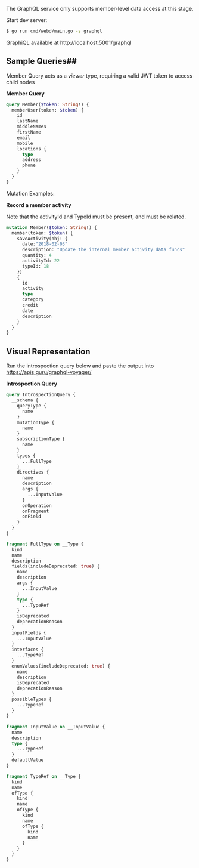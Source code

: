 The GraphQL service only supports member-level data access at this stage.

Start dev server: 
```bash
$ go run cmd/webd/main.go -s graphql
``` 

GraphiQL available at http://localhost:5001/graphql


## Sample Queries##

Member Query acts as a *viewer* type, requiring a valid JWT token to access child nodes


**Member Query**
```graphql
query Member($token: String!) {
  memberUser(token: $token) {
    id
    lastName
    middleNames
    firstName
    email
    mobile
    locations {
      type
      address
      phone
    }
  }
}
``` 

Mutation Examples:

**Record a member activity**

Note that the activityId and TypeId must be present, and must be related.

```graphql
mutation Member($token: String!) {
  member(token: $token) {
    saveActivity(obj: {
      date:"2018-02-03"
      description: "Update the internal member activity data funcs"
      quantity: 4
      activityId: 22
      typeId: 18    
    }) 
    {
      id
      activity
      type
      category
      credit
      date
      description
    }
  }
}
```


## Visual Representation

Run the introspection query below and paste the output into https://apis.guru/graphql-voyager/ 


**Introspection Query**

```graphql
query IntrospectionQuery {
  __schema {
    queryType {
      name
    }
    mutationType {
      name
    }
    subscriptionType {
      name
    }
    types {
      ...FullType
    }
    directives {
      name
      description
      args {
        ...InputValue
      }
      onOperation
      onFragment
      onField
    }
  }
}

fragment FullType on __Type {
  kind
  name
  description
  fields(includeDeprecated: true) {
    name
    description
    args {
      ...InputValue
    }
    type {
      ...TypeRef
    }
    isDeprecated
    deprecationReason
  }
  inputFields {
    ...InputValue
  }
  interfaces {
    ...TypeRef
  }
  enumValues(includeDeprecated: true) {
    name
    description
    isDeprecated
    deprecationReason
  }
  possibleTypes {
    ...TypeRef
  }
}

fragment InputValue on __InputValue {
  name
  description
  type {
    ...TypeRef
  }
  defaultValue
}

fragment TypeRef on __Type {
  kind
  name
  ofType {
    kind
    name
    ofType {
      kind
      name
      ofType {
        kind
        name
      }
    }
  }
}
```




 
 